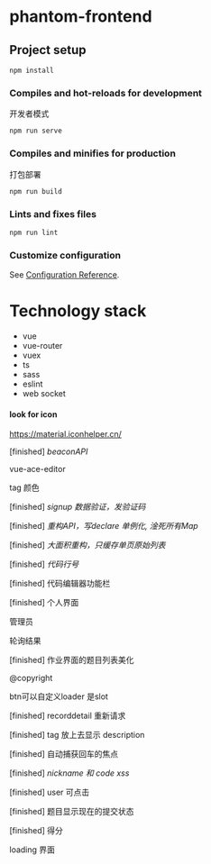 # phantom-frontend

## Project setup
```
npm install
```

### Compiles and hot-reloads for development
开发者模式
```
npm run serve
```

### Compiles and minifies for production
打包部署
```
npm run build
```

### Lints and fixes files
```
npm run lint
```

### Customize configuration
See [Configuration Reference](https://cli.vuejs.org/config/).

# Technology stack

- vue
- vue-router
- vuex
- ts
- sass
- eslint
- web socket

#### look for icon
https://material.iconhelper.cn/

[finished] *beaconAPI*

vue-ace-editor

tag 颜色

[finished] *signup 数据验证，发验证码*

[finished] *重构API，写declare 单例化, 淦死所有Map*

[finished] *大面积重构，只缓存单页原始列表*

[finished] *代码行号*

[finished] 代码编辑器功能栏

[finished] 个人界面

管理员

轮询结果

[finished] 作业界面的题目列表美化

@copyright

btn可以自定义loader 是slot

[finished] recorddetail 重新请求

[finished] tag 放上去显示 description

[finished] 自动捕获回车的焦点

[finished] *nickname 和 code xss*

[finished] user 可点击

[finished] 题目显示现在的提交状态

[finished] 得分

loading 界面